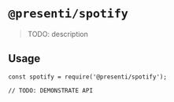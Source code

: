 # `@presenti/spotify`

> TODO: description

## Usage

```
const spotify = require('@presenti/spotify');

// TODO: DEMONSTRATE API
```
